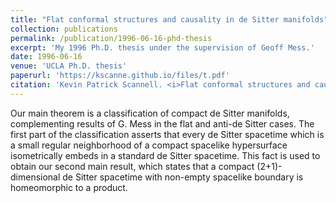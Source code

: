 ```yaml
---
title: "Flat conformal structures and causality in de Sitter manifolds"
collection: publications
permalink: /publication/1996-06-16-phd-thesis
excerpt: 'My 1996 Ph.D. thesis under the supervision of Geoff Mess.'
date: 1996-06-16
venue: 'UCLA Ph.D. thesis'
paperurl: 'https://kscanne.github.io/files/t.pdf'
citation: 'Kevin Patrick Scannell. <i>Flat conformal structures and causality in de Sitter manifolds</i>. PhD thesis, UCLA, 1996.'
---
```


Our main theorem is a classification of compact de Sitter manifolds,
complementing results of G. Mess in the flat and anti-de Sitter cases.
The first part of the classification asserts that every de Sitter spacetime
which is a small regular neighborhood of a compact spacelike hypersurface
isometrically embeds in a standard de Sitter spacetime.
This fact is used to obtain our second main result, which states
that a compact (2+1)-dimensional de Sitter spacetime with non-empty spacelike
boundary is homeomorphic to a product.
